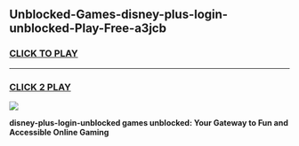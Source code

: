 
## Unblocked-Games-disney-plus-login-unblocked-Play-Free-a3jcb
<h3>
<a href="https://premium76.site?title=disney-plus-login-unblocked&ref=23A">CLICK TO PLAY</a></h3>
<hr>

<h3>
<a href="https://premium76.site?title=disney-plus-login-unblocked&ref=23A">CLICK 2 PLAY</a>
  
</h3>

<a href="https://premium76.site?title=disney-plus-login-unblocked&ref=23A"><img src="https://clearcache.store/games.png"></a>


**disney-plus-login-unblocked games unblocked: Your Gateway to Fun and Accessible Online Gaming**
